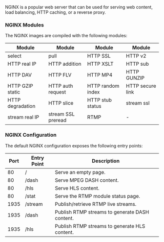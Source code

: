NGINX is a popular web server that can be used for serving web content, load balancing, HTTP caching, or a reverse proxy.

### NGINX Modules

The NGINX images are compiled with the following modules:

|Module|Module|Module|Module|
|------|------|------|------|
|select|pull|HTTP SSL|HTTP v2|
|HTTP real IP|HTTP addition|HTTP XSLT|HTTP sub|
|HTTP DAV|HTTP FLV|HTTP MP4|HTTP GUNZIP|
|HTTP GZIP static|HTTP auth request|HTTP random index|HTTP secure link|
|HTTP degradation|HTTP slice|HTTP stub status|stream ssl|
|stream real IP|stream SSL preread|RTMP|-|

### NGINX Configuration

The default NGINX configuration exposes the following entry points:

|Port| Entry Point | Description |
|----|-------------|-------------|
|80|/|Serve an empty page.|
|80|/dash|Serve MPEG DASH content.|
|80|/hls|Serve HLS content.|
|80|/stat|Serve the RTMP module status page.|
|1935|/stream|Publish/retrieve RTMP live streams.|
|1935|/dash|Publish RTMP streams to generate DASH content.|
|1935|/hls|Publish RTMP streams to generate HLS content.|
